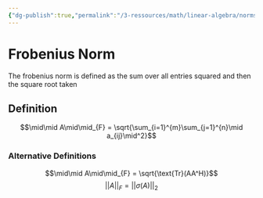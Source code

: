 ```yaml
---
{"dg-publish":true,"permalink":"/3-ressources/math/linear-algebra/norms/frobenius-norm/","tags":["math/linear-algebra/norms, eth/cil/theory"],"created":"","updated":""}
---
```


# Frobenius Norm
The frobenius norm is defined as the sum over all entries squared and then the square root taken

## Definition
$$\mid\mid A\mid\mid_{F} = \sqrt{\sum_{i=1}^{m}\sum_{j=1}^{n}\mid a_{ij}\mid^2}$$
### Alternative Definitions
$$\mid\mid A\mid\mid_{F} = \sqrt{\text{Tr}(AA^H)}$$
$$\lvert \lvert A \rvert  \rvert_{F} = \lvert  \lvert \sigma(A) \rvert  \rvert_{2}  $$

